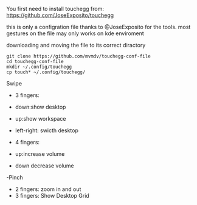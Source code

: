 You first need to install touchegg from:
https://github.com/JoseExposito/touchegg

this is only a configration file thanks to @JoseExposito for the tools.
most gestures on the file may only works on kde enviroment

downloading and moving the file to its correct diractory
```shell
git clone https://github.com/mvmdv/touchegg-conf-file
cd touchegg-conf-file
mkdir ~/.config/touchegg
cp touch* ~/.config/touchegg/
```

Swipe
- 3 fingers:
 - down:show desktop
 - up:show workspace
 - left-right: swicth desktop

- 4 fingers:
 - up:increase volume
 - down decrease volume

-Pinch
 - 2 fingers:
  zoom in and out
 - 3 fingers:
  Show Desktop Grid
  

  
